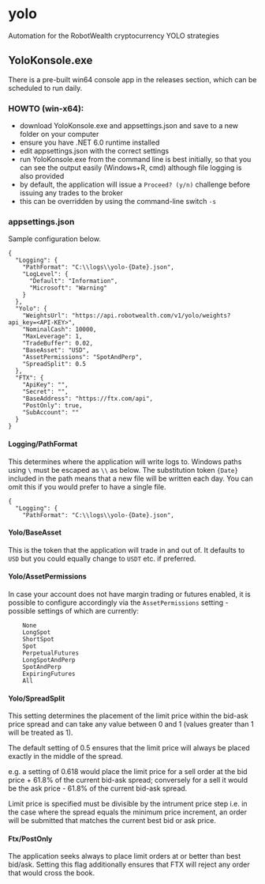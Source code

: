 # yolo
Automation for the RobotWealth cryptocurrency YOLO strategies

## YoloKonsole.exe

There is a pre-built win64 console app in the releases section, which can be scheduled to run daily.

### HOWTO (win-x64):
- download YoloKonsole.exe and appsettings.json and save to a new folder on your computer
- ensure you have .NET 6.0 runtime installed
- edit appsettings.json with the correct settings
- run YoloKonsole.exe from the command line is best initially, so that you can see the output easily (Windows+R, cmd) although file logging is also provided
- by default, the application will issue a `Proceed? (y/n)` challenge before issuing any trades to the broker
- this can be overridden by using the command-line switch `-s`

### appsettings.json

Sample configuration below. 
   
```
{
  "Logging": {
    "PathFormat": "C:\\logs\\yolo-{Date}.json",
    "LogLevel": {
      "Default": "Information",
      "Microsoft": "Warning"
    }
  },
  "Yolo": {
    "WeightsUrl": "https://api.robotwealth.com/v1/yolo/weights?api_key=<API-KEY>",
    "NominalCash": 10000,
    "MaxLeverage": 1,
    "TradeBuffer": 0.02,
    "BaseAsset": "USD",
    "AssetPermissions": "SpotAndPerp",
    "SpreadSplit": 0.5
  },
  "FTX": {
    "ApiKey": "",
    "Secret": "",
    "BaseAddress": "https://ftx.com/api",
    "PostOnly": true,
    "SubAccount": ""
  }
}
```

#### Logging/PathFormat

This determines where the application will write logs to. Windows paths using `\` must be escaped as `\\` as below. The substitution token `{Date}` included in the path means that a new file will be written each day. You can omit this if you would prefer to have a single file.

```
{
  "Logging": {
    "PathFormat": "C:\\logs\\yolo-{Date}.json",
```

#### Yolo/BaseAsset

This is the token that the application will trade in and out of. It defaults to `USD` but you could equally change to `USDT` etc. if preferred.

#### Yolo/AssetPermissions

In case your account does not have margin trading or futures enabled, it is possible to configure accordingly via the `AssetPermissions` setting - possible settings of which are currently:

```
    None
    LongSpot
    ShortSpot
    Spot
    PerpetualFutures
    LongSpotAndPerp
    SpotAndPerp
    ExpiringFutures
    All
```

#### Yolo/SpreadSplit

This setting determines the placement of the limit price within the bid-ask price spread and can take any value between 0 and 1 (values greater than 1 will be treated as 1).

The default setting of 0.5 ensures that the limit price will always be placed exactly in the middle of the spread.

e.g. a setting of 0.618 would place the limit price for a sell order at the bid price + 61.8% of the current bid-ask spread; conversely for a sell it would be the ask price - 61.8% of the current bid-ask spread.

Limit price is specified must be divisible by the intrument price step i.e. in the case where the spread equals the minimum price increment, an order will be submitted that matches the current best bid or ask price.

#### Ftx/PostOnly

The application seeks always to place limit orders at or better than best bid/ask. Setting this flag additionally ensures that FTX will reject any order that would cross the book.
